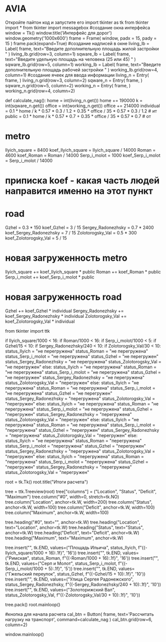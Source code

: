 # AVIA
Откройте пайтон код и запустите его
import tkinter as tk
from tkinter import *
from tkinter import messagebox
#cоздание окна интерфейса
window = Tk()
window.title('Интерфейс для дорог')
window.geometry('1000x600')
frame = Frame(
    window,
    padx = 15,
    pady = 15
)
frame.pack(expand=True)
#создание надписей в окне
living_lb = Label(
   frame,
   text="Введите дополнительную площадь жилой застройки  "
)
living_lb.grid(row=3, column=1)
sqware_lb = Label(
   frame,
   text="Введите удельную площадь на человека (25 или 45)  "
)
sqware_lb.grid(row=5, column=1)
working_lb = Label(
   frame,
   text="Введите дополнительную площадь рабочей застройки  "
)
working_lb.grid(row=4, column=1)
#создание ячеек для ввода информации
living_n = Entry(
   frame,
)
living_n.grid(row=3, column=2)
sqware_n = Entry(
   frame,
)
sqware_n.grid(row=5, column=2)
working_n = Entry(
   frame,
)
working_n.grid(row=4, column=2)


def calculate_nag():
   home = int(living_n.get())
   home += 190000
   k = int(sqware_n.get())
   office = int(working_n.get())
   office += 214000
   individual = 0.1 * home / k * 0.57 * 0.3 / 1.2 + 0.35 * office / 35 * 0.57 * 0.3 / 1.2 # ит
   public = 0.1 * home / k * 0.57 * 0.7 + 0.35 * office / 35 * 0.57 * 0.7 # от

   # metro
   Ilyich_square = 8400
   koef_Ilyich_square = Ilyich_square / 14000
   Roman = 4600
   koef_Roman = Roman / 14000
   Serp_i_molot = 1000
   koef_Serp_i_molot = Serp_i_molot / 14000

   # приписка koef - какая часть людей направится именно на этот пункт
   # road
   Gzhel = 0.3 * 150
   koef_Gzhel = 3 / 15
   Sergey_Radonezhsky = 0.7 * 2400
   koef_Sergey_Radonezhsky = 7 / 15
   Zolotorogsky_Val = 0.5 * 300
   koef_Zolotorogsky_Val = 5 / 15

   # новая загруженность metro
   Ilyich_square += koef_Ilyich_square * public
   Roman += koef_Roman * public
   Serp_i_molot += koef_Serp_i_molot * public

   # новая загруженность road
   Gzhel += koef_Gzhel * individual
   Sergey_Radonezhsky += koef_Sergey_Radonezhsky * individual
   Zolotorogsky_Val += koef_Zolotorogsky_Val * individual

   from tkinter import ttk

   if Ilyich_square/1000 < 16:
      if Roman/1000 < 16:
         if Serp_i_molot/1000 < 5:
               if Gzhel/15 < 10:
                  if Sergey_Radonezhsky/240 < 10:
                     if Zolotorogsky_Val/30 < 10:
                           status_Ilyich = "не перегружена"
                           status_Roman = "не перегружена"
                           status_Serp_i_molot = "не перегружена"
                           status_Gzhel = "не перегружен"
                           status_Sergey_Radonezhsky = "не перегружена"
                           status_Zolotorogsky_Val = "не перегружен"
                     else:
                           status_Ilyich = "не перегружена"
                           status_Roman = "не перегружена"
                           status_Serp_i_molot = "не перегружена"
                           status_Gzhel = "не перегружен"
                           status_Sergey_Radonezhsky = "не перегружена"
                           status_Zolotorogsky_Val = "перегружен"
                  else:
                     status_Ilyich = "не перегружена"
                     status_Roman = "не перегружена"
                     status_Serp_i_molot = "не перегружена"
                     status_Gzhel = "не перегружен"
                     status_Sergey_Radonezhsky = "перегружена"
                     status_Zolotorogsky_Val = "перегружен"
               else:
                  status_Ilyich = "не перегружена"
                  status_Roman = "не перегружена"
                  status_Serp_i_molot = "не перегружена"
                  status_Gzhel = "перегружен"
                  status_Sergey_Radonezhsky = "перегружена"
                  status_Zolotorogsky_Val = "перегружен"
         else:
               status_Ilyich = "не перегружена"
               status_Roman = "не перегружена"
               status_Serp_i_molot = "перегружена"
               status_Gzhel = "перегружен"
               status_Sergey_Radonezhsky = "перегружена"
               status_Zolotorogsky_Val = "перегружен"
      else:
         status_Ilyich = "не перегружена"
         status_Roman = "перегружена"
         status_Serp_i_molot = "перегружена"
         status_Gzhel = "перегружен"
         status_Sergey_Radonezhsky = "перегружена"
         status_Zolotorogsky_Val = "перегружен"
   else:
      status_Ilyich = "перегружена"
      status_Roman = "перегружена"
      status_Serp_i_molot = "перегружена"
      status_Gzhel = "перегружен"
      status_Sergey_Radonezhsky = "перегружена"
      status_Zolotorogsky_Val = "перегружен"

   root = tk.Tk()
   root.title("Итоги расчета")

   tree = ttk.Treeview(root)
   tree["columns"] = ("Location", "Status", "Deficit", "Maximum")
   tree.column("#0", width=0, stretch=tk.NO)
   tree.column("Location", anchor=tk.W, width=200)
   tree.column("Status", anchor=tk.W, width=100)
   tree.column("Deficit", anchor=tk.W, width=100)
   tree.column("Maximum", anchor=tk.W, width=100)

   tree.heading("#0", text="", anchor=tk.W)
   tree.heading("Location", text="Location", anchor=tk.W)
   tree.heading("Status", text="Status", anchor=tk.W)
   tree.heading("Deficit", text="Deficit", anchor=tk.W)
   tree.heading("Maximum", text="Maximum", anchor=tk.W)

   tree.insert("", tk.END, values=("Площадь Ильича", status_Ilyich, f"{(-Ilyich_square/1000 + 16):.1f}", '16'))
   tree.insert("", tk.END, values=("Римская", status_Roman, f"{(-Roman/1000 + 16):.1f}", '16'))
   tree.insert("", tk.END, values=("Серп и Молот", status_Serp_i_molot, f"{(-Serp_i_molot/1000 + 5):.1f}", '5'))
   tree.insert("", tk.END, values=("Гжельский переулок", status_Gzhel, f"{(-Gzhel/15 + 10):.1f}", '10'))
   tree.insert("", tk.END, values=("Улица Сергея Радонежского", status_Sergey_Radonezhsky, f"{(-Sergey_Radonezhsky/240 + 10):.1f}", '10'))
   tree.insert("", tk.END, values=("Золоторижский Вал", status_Zolotorogsky_Val, f"{(-Zolotorogsky_Val/30 + 10):.1f}", '10'))

   tree.pack()
   root.mainloop()

#кнопка для начала расчета
cal_btn = Button(
    frame,
    text='Рассчитать нагрузку на транспорт',
    command=calculate_nag
)
cal_btn.grid(row=6, column=2)

window.mainloop()
